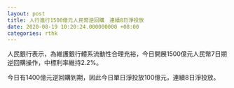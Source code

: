 ```yaml
---
layout: post
title: 人行進行1500億元人民幣逆回購　連續8日淨投放
date: 2020-08-19 10:20:24.000000000 +08:00
categories: rthk
---
```


人民銀行表示，為維護銀行體系流動性合理充裕，今日開展1500億元人民幣7日期逆回購操作，中標利率維持2.2%。

今日有1400億元逆回購到期，因此今日單日淨投放100億元，連續8日淨投放。
